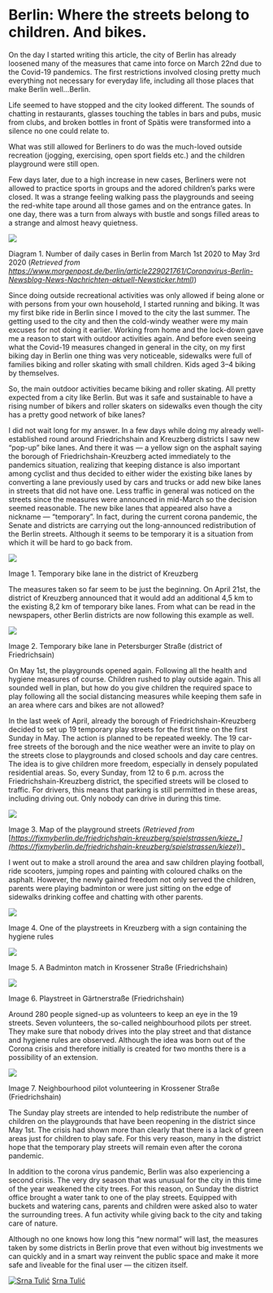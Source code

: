 Berlin: Where the streets belong to children. And bikes.
========================================================

On the day I started writing this article, the city of Berlin has already loosened many of the measures that came into force on March 22nd due to the Covid-19 pandemics. The first restrictions involved closing pretty much everything not necessary for everyday life, including all those places that make Berlin well…Berlin.

Life seemed to have stopped and the city looked different. The sounds of chatting in restaurants, glasses touching the tables in bars and pubs, music from clubs, and broken bottles in front of Spätis were transformed into a silence no one could relate to.

What was still allowed for Berliners to do was the much-loved outside recreation (jogging, exercising, open sport fields etc.) and the children playground were still open.

Few days later, due to a high increase in new cases, Berliners were not allowed to practice sports in groups and the adored children’s parks were closed. It was a strange feeling walking pass the playgrounds and seeing the red-white tape around all those games and on the entrance gates. In one day, there was a turn from always with bustle and songs filled areas to a strange and almost heavy quietness.

<img src="https://miro.medium.com/max/1400/1*hb2isKD_8UpeiPeY-AypiA.png"/>

Diagram 1. Number of daily cases in Berlin from March 1st 2020 to May 3rd 2020 (_Retrieved from_ [_https://www.morgenpost.de/berlin/article229021761/Coronavirus-Berlin-Newsblog-News-Nachrichten-aktuell-Newsticker.html)_](https://www.morgenpost.de/berlin/article229021761/Coronavirus-Berlin-Newsblog-News-Nachrichten-aktuell-Newsticker.html))

Since doing outside recreational activities was only allowed if being alone or with persons from your own household, I started running and biking. It was my first bike ride in Berlin since I moved to the city the last summer. The getting used to the city and then the cold-windy weather were my main excuses for not doing it earlier. Working from home and the lock-down gave me a reason to start with outdoor activities again. And before even seeing what the Covid-19 measures changed in general in the city, on my first biking day in Berlin one thing was very noticeable, sidewalks were full of families biking and roller skating with small children. Kids aged 3–4 biking by themselves.

So, the main outdoor activities became biking and roller skating. All pretty expected from a city like Berlin. But was it safe and sustainable to have a rising number of bikers and roller skaters on sidewalks even though the city has a pretty good network of bike lanes?

I did not wait long for my answer. In a few days while doing my already well-established round around Friedrichshain and Kreuzberg districts I saw new “pop-up” bike lanes. And there it was — a yellow sign on the asphalt saying the borough of Friedrichshain-Kreuzberg acted immediately to the pandemics situation, realizing that keeping distance is also important among cyclist and thus decided to either wider the existing bike lanes by converting a lane previously used by cars and trucks or add new bike lanes in streets that did not have one. Less traffic in general was noticed on the streets since the measures were announced in mid-March so the decision seemed reasonable. The new bike lanes that appeared also have a nickname — “temporary”. In fact, during the current corona pandemic, the Senate and districts are carrying out the long-announced redistribution of the Berlin streets. Although it seems to be temporary it is a situation from which it will be hard to go back from.

<img src="https://miro.medium.com/max/1400/1*pq-DGSinhXe1pQQyIEZiew.jpeg"/>

Image 1. Temporary bike lane in the district of Kreuzberg

The measures taken so far seem to be just the beginning. On April 21st, the district of Kreuzberg announced that it would add an additional 4,5 km to the existing 8,2 km of temporary bike lanes. From what can be read in the newspapers, other Berlin districts are now following this example as well.

<img src="https://miro.medium.com/max/1400/1*g7NxfC-TAzUwBLoRL_ITyQ.jpeg"/>

Image 2. Temporary bike lane in Petersburger Straße (district of Friedrichsain)

On May 1st, the playgrounds opened again. Following all the health and hygiene measures of course. Children rushed to play outside again. This all sounded well in plan, but how do you give children the required space to play following all the social distancing measures while keeping them safe in an area where cars and bikes are not allowed?

In the last week of April, already the borough of Friedrichshain-Kreuzberg decided to set up 19 temporary play streets for the first time on the first Sunday in May. The action is planned to be repeated weekly. The 19 car-free streets of the borough and the nice weather were an invite to play on the streets close to playgrounds and closed schools and day care centres. The idea is to give children more freedom, especially in densely populated residential areas. So, every Sunday, from 12 to 6 p.m. across the Friedrichshain-Kreuzberg district, the specified streets will be closed to traffic. For drivers, this means that parking is still permitted in these areas, including driving out. Only nobody can drive in during this time.

<img src="https://miro.medium.com/max/1400/1*hqyfJ36z0rAVd9EV46bXog.jpeg"/>

Image 3. Map of the playground streets _(Retrieved from_ [_https://fixmyberlin.de/friedrichshain-kreuzberg/spielstrassen/kieze_](https://fixmyberlin.de/friedrichshain-kreuzberg/spielstrassen/kieze)_)_

I went out to make a stroll around the area and saw children playing football, ride scooters, jumping ropes and painting with coloured chalks on the asphalt. However, the newly gained freedom not only served the children, parents were playing badminton or were just sitting on the edge of sidewalks drinking coffee and chatting with other parents.

<img src="https://miro.medium.com/max/1400/1*iCgQpA678MV1LabqmkF85Q.jpeg"/>

Image 4. One of the playstreets in Kreuzberg with a sign containing the hygiene rules

<img src="https://miro.medium.com/max/1400/1*zQSq6trKEW29SqitjgiiEA.jpeg"/>

Image 5. A Badminton match in Krossener Straße (Friedrichshain)

<img src="https://miro.medium.com/max/1400/1*c8P_wEcAy8XwU5A85ETmyw.jpeg"/>

Image 6. Playstreet in Gärtnerstraße (Friedrichshain)

Around 280 people signed-up as volunteers to keep an eye in the 19 streets. Seven volunteers, the so-called neighbourhood pilots per street. They make sure that nobody drives into the play street and that distance and hygiene rules are observed. Although the idea was born out of the Corona crisis and therefore initially is created for two months there is a possibility of an extension.

<img src="https://miro.medium.com/max/1400/1*bfS-2lHx8xV5NXMyijXKVg.jpeg"/>

Image 7. Neighbourhood pilot volunteering in Krossener Straße (Friedrichshain)

The Sunday play streets are intended to help redistribute the number of children on the playgrounds that have been reopening in the district since May 1st. The crisis had shown more than clearly that there is a lack of green areas just for children to play safe. For this very reason, many in the district hope that the temporary play streets will remain even after the corona pandemic.

In addition to the corona virus pandemic, Berlin was also experiencing a second crisis. The very dry season that was unusual for the city in this time of the year weakened the city trees. For this reason, on Sunday the district office brought a water tank to one of the play streets. Equipped with buckets and watering cans, parents and children were asked also to water the surrounding trees. A fun activity while giving back to the city and taking care of nature.

Although no one knows how long this “new normal” will last, the measures taken by some districts in Berlin prove that even without big investments we can quickly and in a smart way reinvent the public space and make it more safe and liveable for the final user — the citizen itself.

[![Srna Tulić](https://miro.medium.com/fit/c/96/96/2*Tzf5ig41Ys0hguhlE6w69Q.jpeg)](https://medium.com/@srnatulic?source=post_page-----c2fc98c00523----------------------)
[Srna Tulić](https://medium.com/@srnatulic?source=post_page-----c2fc98c00523----------------------)